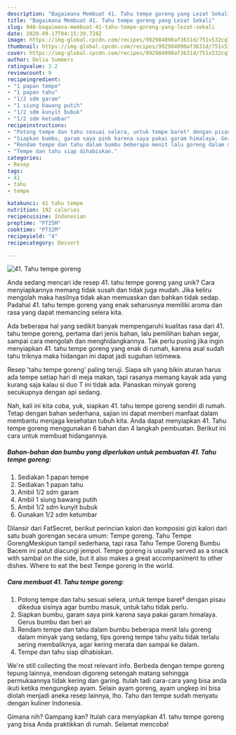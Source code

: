```yaml
---
description: "Bagaimana Membuat 41. Tahu tempe goreng yang Lezat Sekali"
title: "Bagaimana Membuat 41. Tahu tempe goreng yang Lezat Sekali"
slug: 948-bagaimana-membuat-41-tahu-tempe-goreng-yang-lezat-sekali
date: 2020-09-17T04:15:39.728Z
image: https://img-global.cpcdn.com/recipes/992984090af3631d/751x532cq70/41-tahu-tempe-goreng-foto-resep-utama.jpg
thumbnail: https://img-global.cpcdn.com/recipes/992984090af3631d/751x532cq70/41-tahu-tempe-goreng-foto-resep-utama.jpg
cover: https://img-global.cpcdn.com/recipes/992984090af3631d/751x532cq70/41-tahu-tempe-goreng-foto-resep-utama.jpg
author: Delia Summers
ratingvalue: 3.2
reviewcount: 9
recipeingredient:
- "1 papan tempe"
- "1 papan tahu"
- "1/2 sdm garam"
- "1 siung bawang putih"
- "1/2 sdm kunyit bubuk"
- "1/2 sdm ketumbar"
recipeinstructions:
- "Potong tempe dan tahu sesuai selera, untuk tempe baret² dengan pisau dikedua sisinya agar bumbu masuk, untuk tahu tidak perlu."
- "Siapkan bumbu, garam saya pink karena saya pakai garam himalaya. Gerus bumbu dan beri air"
- "Rendam tempe dan tahu dalam bumbu beberapa menit lalu goreng dalam minyak yang sedang, tips goreng tempe tahu yaitu tidak terlalu sering membaliknya, agar kering merata dan sampai ke dalam."
- "Tempe dan tahu siap dihabiskan."
categories:
- Resep
tags:
- 41
- tahu
- tempe

katakunci: 41 tahu tempe 
nutrition: 192 calories
recipecuisine: Indonesian
preptime: "PT25M"
cooktime: "PT32M"
recipeyield: "4"
recipecategory: Dessert

---
```



![41. Tahu tempe goreng](https://img-global.cpcdn.com/recipes/992984090af3631d/751x532cq70/41-tahu-tempe-goreng-foto-resep-utama.jpg)

Anda sedang mencari ide resep 41. tahu tempe goreng yang unik? Cara menyiapkannya memang tidak susah dan tidak juga mudah. Jika keliru mengolah maka hasilnya tidak akan memuaskan dan bahkan tidak sedap. Padahal 41. tahu tempe goreng yang enak seharusnya memiliki aroma dan rasa yang dapat memancing selera kita.

Ada beberapa hal yang sedikit banyak mempengaruhi kualitas rasa dari 41. tahu tempe goreng, pertama dari jenis bahan, lalu pemilihan bahan segar, sampai cara mengolah dan menghidangkannya. Tak perlu pusing jika ingin menyiapkan 41. tahu tempe goreng yang enak di rumah, karena asal sudah tahu triknya maka hidangan ini dapat jadi suguhan istimewa.

Resep &#39;tahu tempe goreng&#39; paling teruji. Siapa sih yang bikin aturan harus ada tempe setiap hari di meja makan, tapi rasanya memang kayak ada yang kurang saja kalau si duo T ini tidak ada. Panaskan minyak goreng secukupnya dengan api sedang.


Nah, kali ini kita coba, yuk, siapkan 41. tahu tempe goreng sendiri di rumah. Tetap dengan bahan sederhana, sajian ini dapat memberi manfaat dalam membantu menjaga kesehatan tubuh kita. Anda dapat menyiapkan 41. Tahu tempe goreng menggunakan 6 bahan dan 4 langkah pembuatan. Berikut ini cara untuk membuat hidangannya.

<!--inarticleads1-->

##### Bahan-bahan dan bumbu yang diperlukan untuk pembuatan 41. Tahu tempe goreng:

1. Sediakan 1 papan tempe
1. Sediakan 1 papan tahu
1. Ambil 1/2 sdm garam
1. Ambil 1 siung bawang putih
1. Ambil 1/2 sdm kunyit bubuk
1. Gunakan 1/2 sdm ketumbar


Dilansir dari FatSecret, berikut perincian kalori dan komposisi gizi kalori dari satu buah gorengan secara umum: Tempe goreng. Tahu Tempe GorengMeskipun tampil sederhana, tapi rasa Tahu Tempe Goreng Bumbu Bacem ini patut diacungi jempol. Tempe goreng is usually served as a snack with sambal on the side, but it also makes a great accompaniment to other dishes. Where to eat the best Tempe goreng in the world. 

<!--inarticleads2-->

##### Cara membuat 41. Tahu tempe goreng:

1. Potong tempe dan tahu sesuai selera, untuk tempe baret² dengan pisau dikedua sisinya agar bumbu masuk, untuk tahu tidak perlu.
1. Siapkan bumbu, garam saya pink karena saya pakai garam himalaya. Gerus bumbu dan beri air
1. Rendam tempe dan tahu dalam bumbu beberapa menit lalu goreng dalam minyak yang sedang, tips goreng tempe tahu yaitu tidak terlalu sering membaliknya, agar kering merata dan sampai ke dalam.
1. Tempe dan tahu siap dihabiskan.


We&#39;re still collecting the most relevant info. Berbeda dengan tempe goreng tepung lainnya, mendoan digoreng setengah matang sehingga permukaannya tidak kering dan garing. Itulah tadi cara-cara yang bisa anda ikuti ketika mengungkep ayam. Selain ayam goreng, ayam ungkep ini bisa diolah menjadi aneka resep lainnya, lho. Tahu dan tempe sudah menyatu dengan kuliner Indonesia. 

Gimana nih? Gampang kan? Itulah cara menyiapkan 41. tahu tempe goreng yang bisa Anda praktikkan di rumah. Selamat mencoba!
